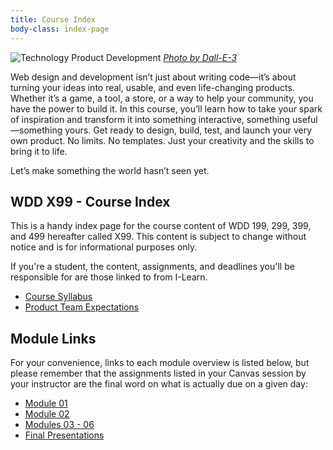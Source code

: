 ```yaml
---
title: Course Index
body-class: index-page
---
```


![Technology Product Development]({{URLROOT}}/shared/img/technology-product-development-hero.jpg)
*[Photo by Dall-E-3](https://openai.com/dall-e-3)*

Web design and development isn’t just about writing code—it’s about turning your ideas into real, usable, and even life-changing products. Whether it’s a game, a tool, a store, or a way to help your community, you have the power to build it. In this course, you’ll learn how to take your spark of inspiration and transform it into something interactive, something useful—something yours. Get ready to design, build, test, and launch your very own product. No limits. No templates. Just your creativity and the skills to bring it to life.

Let’s make something the world hasn’t seen yet.

## WDD X99 - Course Index

This is a handy index page for the course content of WDD 199, 299, 399, and 499 hereafter called X99. This content is subject to change without notice and is for informational purposes only. 

If you're a student, the content, assignments, and deadlines you'll be responsible for are those linked to from I-Learn.

* [Course Syllabus](./course/syllabus.html)
* [Product Team Expectations](./course/products.html)

## Module Links

For your convenience, links to each module overview is listed below, but please remember that the assignments listed in your Canvas session by your instructor are the final word on what is actually due on a given day:

* [Module 01](./module-01/)
* [Module 02](./module-02/)
* [Modules 03 - 06](./module-03/)
* [Final Presentations](./presentation/)

